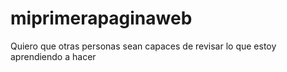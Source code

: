 # miprimerapaginaweb
Quiero que otras personas sean capaces de revisar lo que estoy aprendiendo a hacer
